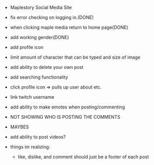 - Maplestory Social Media Site

- fix error checking on logging in.(DONE)
- when clicking maple media return to home page(DONE)
- add working gender(DONE)
- add profile icon
- limit amount of character that can be typed and size of image
- add ability to delete your own post
- add searching functionality
- click profile icon => pulls up user about etc.
- link twitch username
- add ability to make emotes when posting/commenting
- NOT SHOWING WHO IS POSTING THE COMMENTS

- MAYBES
- add ability to post videos?

- things im realizing:
  - like, dislike, and comment should just be a footer of each post
